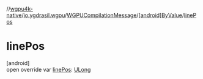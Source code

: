//[wgpu4k-native](../../../../index.md)/[io.ygdrasil.wgpu](../../index.md)/[WGPUCompilationMessage](../index.md)/[[android]ByValue](index.md)/[linePos](line-pos.md)

# linePos

[android]\
open override var [linePos](line-pos.md): [ULong](https://kotlinlang.org/api/core/kotlin-stdlib/kotlin/-u-long/index.html)